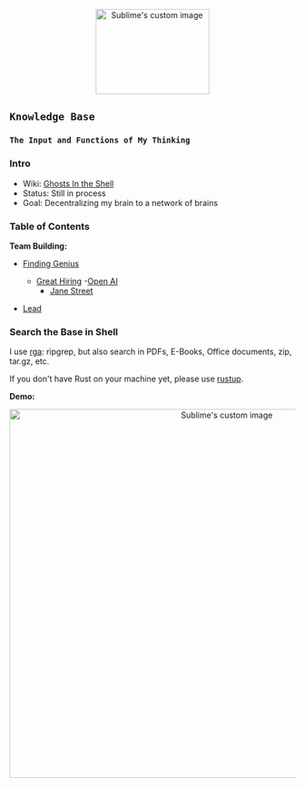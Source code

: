 
<p align="center">
  <img width="200" height="150" src="https://i.imgur.com/p9GzLj6.gif" alt="Sublime's custom image"/>
</p>

## `Knowledge Base`

### `The Input and Functions of My Thinking ` 

### Intro

- Wiki: [Ghosts In the Shell](https://github.com/allenleein/knowledge-base/wiki/Ghosts-in-the-Shell)
- Status: Still in process 
- Goal: Decentralizing my brain to a network of brains

### Table of Contents
**Team Building:**
- [Finding Genius](https://github.com/allenleein/knowledge-base/tree/gh-pages/Finding%20Genius)
  - [Great Hiring](https://github.com/allenleein/knowledge-base/tree/gh-pages/Finding%20Genius/Great%20Hiring)
    -[Open AI](https://github.com/allenleein/knowledge-base/tree/gh-pages/Finding%20Genius/Great%20Hiring/Open%20AI)
    - [Jane Street](https://github.com/allenleein/knowledge-base/tree/gh-pages/Finding%20Genius/Great%20Hiring/Jane%20Street)

- [Lead](https://github.com/allenleein/knowledge-base/tree/gh-pages/Lead)



### Search the Base in Shell

I use [rga](https://github.com/phiresky/ripgrep-all): ripgrep, but also search in PDFs, E-Books, Office documents, zip, tar.gz, etc.

If you don't have Rust on your machine yet, please use [rustup](https://doc.rust-lang.org/book/ch01-01-installation.html).

**Demo:**

<p align="center">
  <img width="750" height="650" src="https://i.imgur.com/PJGt5pt.jpg" alt="Sublime's custom image"/>
</p>

